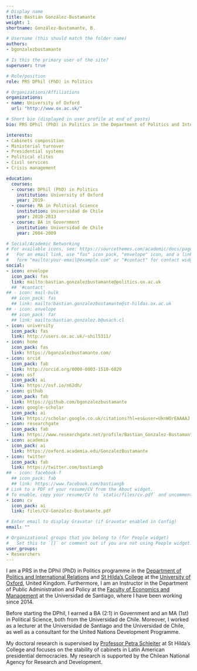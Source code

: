 ```yaml
---
# Display name
title: Bastián González-Bustamante
weight: 1
shortname: González-Bustamante, B.

# Username (this should match the folder name)
authors:
- bgonzalezbustamante

# Is this the primary user of the site?
superuser: true

# Role/position
role: PRS DPhil (PhD) in Politics

# Organizations/Affiliations
organizations:
- name: University of Oxford
  url: "http://www.ox.ac.uk/"

# Short bio (displayed in user profile at end of posts)
bio: PRS DPhil (PhD) in Politics in the Department of Politics and International Relations and St Hilda's College at the University of Oxford, United Kingdom. Instructor in the Department of Public Administration and Policy at the Faculty of Economics and Management at the Universidad de Santiago de Chile.

interests:
- Cabinets composition
- Ministerial turnover
- Presidential systems
- Political elites
- Civil services
- Crisis management

education:
  courses:
  - course: DPhil (PhD) in Politics
    institution: University of Oxford
    year: 2019-
  - course: MA in Political Science
    institution: Universidad de Chile
    year: 2010-2013
  - course: BA in Government
    institution: Universidad de Chile
    year: 2004-2009

# Social/Academic Networking
# For available icons, see: https://sourcethemes.com/academic/docs/page-builder/#icons
#   For an email link, use "fas" icon pack, "envelope" icon, and a link in the
#   form "mailto:your-email@example.com" or "#contact" for contact widget.
social:
- icon: envelope
  icon_pack: fas
  link: mailto:bastian.gonzalezbustamante@politics.ox.ac.uk 
  ## '#contact' 
## - icon: mail-bulk
  ## icon_pack: fas
  ## link: mailto:bastian.gonzalezbustamante@st-hildas.ox.ac.uk 
## - icon: envelope
  ## icon_pack: far
  ## link: mailto:bastian.gonzalez.b@usach.cl
- icon: university
  icon_pack: fas
  link: http://users.ox.ac.uk/~shil5311/
- icon: home
  icon_pack: fas
  link: https://bgonzalezbustamante.com/
- icon: orcid
  icon_pack: fab
  link: http://orcid.org/0000-0003-1510-6820
- icon: osf
  icon_pack: ai
  link: https://osf.io/n62dh/
- icon: github
  icon_pack: fab
  link: https://github.com/bgonzalezbustamante
- icon: google-scholar
  icon_pack: ai
  link: https://scholar.google.co.uk/citations?hl=es&user=UknWOrEAAAAJ
- icon: researchgate
  icon_pack: fab
  link: https://www.researchgate.net/profile/Bastian_Gonzalez-Bustamante
- icon: academia
  icon_pack: ai
  link: https://oxford.academia.edu/GonzalezBustamante
- icon: twitter
  icon_pack: fab
  link: https://twitter.com/bastiangb
## - icon: facebook-f
  ## icon_pack: fab
  ## link: https://www.facebook.com/bastiangb
# Link to a PDF of your resume/CV from the About widget.
# To enable, copy your resume/CV to `static/files/cv.pdf` and uncomment the lines below.
- icon: cv
  icon_pack: ai
  link: files/CV-Gonzalez-Bustamante.pdf

# Enter email to display Gravatar (if Gravatar enabled in Config)
email: ""

# Organizational groups that you belong to (for People widget)
#   Set this to `[]` or comment out if you are not using People widget.
user_groups:
- Researchers
---
```


I am a PRS in the DPhil (PhD) in Politics programme in the [Department of Politics and International Relations](https://www.politics.ox.ac.uk/) and [St Hilda’s College](https://www.sthildas.ox.ac.uk/) at the [University of Oxford](http://www.ox.ac.uk/), United Kingdom. Furthermore, I am an Instructor in the Department of Public Administration and Policy at the [Faculty of Economics and Management](https://fae.usach.cl/) at the Universidad de Santiago, where I have been working since 2014. 
 
Before starting the DPhil, I earned a BA (2:1) in Government and an MA (1st) in Political Science, both from the Universidad de Chile. Moreover, I worked as a lecturer at the Universidad de Santiago and the Universidad de Chile, as well as a consultant for the United Nations Development Programme.
 
My doctoral research is supervised by [Professor Petra Schleiter](https://www.politics.ox.ac.uk/academic-faculty/petra-schleiter.html) at St Hilda’s College and focuses on the stability of cabinets in Latin American presidential democracies. My research is supported by the Chilean National Agency for Research and Development.
